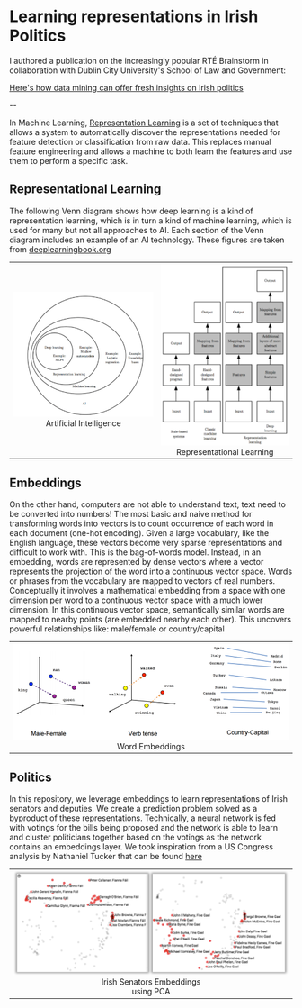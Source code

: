 # Learning representations in Irish Politics

I authored a publication on the increasingly popular RTÉ Brainstorm in collaboration with Dublin City University's School of Law and Government:

[Here's how data mining can offer fresh insights on Irish politics](https://www.rte.ie/eile/brainstorm/2018/0703/975980-heres-how-data-mining-can-offer-fresh-insights-on-irish-politics/)

--

In Machine Learning, [Representation Learning][rl] is a set of techniques that allows a system to automatically discover the representations needed for feature detection or classification from raw data. This replaces manual feature engineering and allows a machine to both learn the features and use them to perform a specific task.

## Representational Learning

The following Venn diagram shows how deep learning is a kind of representation learning, which is in turn a kind of machine learning, which is used for many but not all approaches to AI. Each section of the Venn diagram includes an example of an AI technology. These figures are taken from [deeplearningbook.org][dlb]

<table>
    <tr>
        <td align="center"><img src='img/AI.png' /><div style='word-wrap: break-word;width:200px'>Artificial Intelligence</div></td>
        <td align="center"><img src='img/RL.png' /><div style='word-wrap: break-word;width:200px'>Representational Learning</div></td>
    </tr>
</table>

## Embeddings

On the other hand, computers are not able to understand text, text need to be converted into numbers! The most basic and naive method for transforming words into vectors is to count occurrence of each word in each document (one-hot encoding). Given a large vocabulary, like the English language, these vectors become very sparse representations and difficult to work with. This is the bag-of-words model. Instead, in an embedding, words are represented by dense vectors where a vector represents the projection of the word into a continuous vector space. Words or phrases from the vocabulary are mapped to vectors of real numbers. Conceptually it involves a mathematical embedding from a space with one dimension per word to a continuous vector space with a much lower dimension. In this continuous vector space, semantically similar words are mapped to nearby points (are embedded nearby each other). This uncovers powerful relationships like: male/female or country/capital

<table>
    <tr>
        <td align="center"><img src='img/embeddings.png' /><div style='word-wrap: break-word;width:200px'>Word Embeddings</div></td>
    </tr>
</table>

## Politics

In this repository, we leverage embeddings to learn representations of Irish senators and deputies. We create a prediction problem solved as a byproduct of these representations. Technically, a neural network is fed with votings for the bills being proposed and the network is able to learn and cluster politicians together based on the votings as the network contains an embeddings layer. We took inspiration from a US Congress analysis by Nathaniel Tucker that can be found [here][usa]

<table>
    <tr>
        <td align="center"><img src='img/irish.png' /><div style='word-wrap: break-word;width:200px'>Irish Senators Embeddings using PCA</div></td>
    </tr>
</table>

[rl]: https://en.wikipedia.org/wiki/Feature_learning
[dlb]: http://www.deeplearningbook.org/contents/intro.html
[usa]: https://github.com/knathanieltucker/tf-keras-tutorial/blob/master/SenatorRepresentations.ipynb
